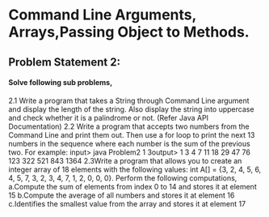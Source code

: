 # Command Line Arguments, Arrays,Passing Object to Methods.
## Problem Statement 2: 
#### Solve following sub problems,
2.1 Write a program that takes a String through Command Line argument and display the length of the string. Also display  the string into  uppercase and  check whether it is a  palindrome  or not. (Refer Java API Documentation)
2.2 Write a program that accepts two numbers from the Command Line and print them out. Then use a for loop  to print the next 13 numbers in the sequence where each number is the sum of  the previous two. For example:
input> java Problem2 1 3output> 1 3 4 7 11 18 29 47 76 123 322 521 843 1364
2.3Write a program that allows you  to  create an integer array of  18  elements with  the following values:
    int A[] = {3, 2, 4, 5, 6, 4, 5, 7, 3, 2, 3, 4, 7, 1, 2, 0, 0, 0}. Perform the following computations, 
        a.Compute the sum of elements from index 0 to 14 and stores it at element 15
        b.Compute the average of all numbers and stores it at element 16 
        c.Identifies the smallest value from the array and stores it at element 17